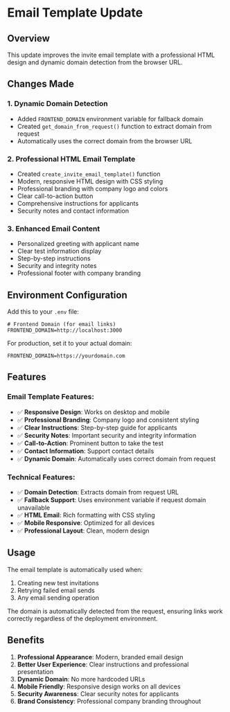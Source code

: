 # Email Template Update

## Overview
This update improves the invite email template with a professional HTML design and dynamic domain detection from the browser URL.

## Changes Made

### 1. Dynamic Domain Detection
- Added `FRONTEND_DOMAIN` environment variable for fallback domain
- Created `get_domain_from_request()` function to extract domain from request
- Automatically uses the correct domain from the browser URL

### 2. Professional HTML Email Template
- Created `create_invite_email_template()` function
- Modern, responsive HTML design with CSS styling
- Professional branding with company logo and colors
- Clear call-to-action button
- Comprehensive instructions for applicants
- Security notes and contact information

### 3. Enhanced Email Content
- Personalized greeting with applicant name
- Clear test information display
- Step-by-step instructions
- Security and integrity notes
- Professional footer with company branding

## Environment Configuration

Add this to your `.env` file:

```env
# Frontend Domain (for email links)
FRONTEND_DOMAIN=http://localhost:3000
```

For production, set it to your actual domain:
```env
FRONTEND_DOMAIN=https://yourdomain.com
```

## Features

### Email Template Features:
- ✅ **Responsive Design**: Works on desktop and mobile
- ✅ **Professional Branding**: Company logo and consistent styling
- ✅ **Clear Instructions**: Step-by-step guide for applicants
- ✅ **Security Notes**: Important security and integrity information
- ✅ **Call-to-Action**: Prominent button to take the test
- ✅ **Contact Information**: Support contact details
- ✅ **Dynamic Domain**: Automatically uses correct domain from request

### Technical Features:
- ✅ **Domain Detection**: Extracts domain from request URL
- ✅ **Fallback Support**: Uses environment variable if request domain unavailable
- ✅ **HTML Email**: Rich formatting with CSS styling
- ✅ **Mobile Responsive**: Optimized for all devices
- ✅ **Professional Layout**: Clean, modern design

## Usage

The email template is automatically used when:
1. Creating new test invitations
2. Retrying failed email sends
3. Any email sending operation

The domain is automatically detected from the request, ensuring links work correctly regardless of the deployment environment.

## Benefits

1. **Professional Appearance**: Modern, branded email design
2. **Better User Experience**: Clear instructions and professional presentation
3. **Dynamic Domain**: No more hardcoded URLs
4. **Mobile Friendly**: Responsive design works on all devices
5. **Security Awareness**: Clear security notes for applicants
6. **Brand Consistency**: Professional company branding throughout
